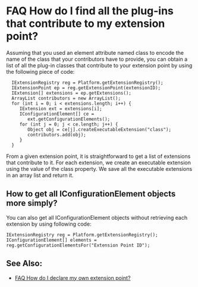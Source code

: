 

FAQ How do I find all the plug-ins that contribute to my extension point?
=========================================================================

Assuming that you used an element attribute named class to encode the name of the class that your contributors have to provide, you can obtain a list of all the plug-in classes that contribute to your extension point by using the following piece of code:

      IExtensionRegistry reg = Platform.getExtensionRegistry();
      IExtensionPoint ep = reg.getExtensionPoint(extensionID);
      IExtension[] extensions = ep.getExtensions();
      ArrayList contributors = new ArrayList();
      for (int i = 0; i < extensions.length; i++) {
         IExtension ext = extensions[i];
         IConfigurationElement[] ce = 
            ext.getConfigurationElements();
         for (int j = 0; j < ce.length; j++) {
            Object obj = ce[j].createExecutableExtension("class");
            contributors.add(obj);
         }
      }

From a given extension point, it is straightforward to get a list of extensions that contribute to it. For each extension, we create an executable extension using the value of the class property. We save all the executable extensions in an array list and return it.

How to get all IConfigurationElement objects more simply?
---------------------------------------------------------

You can also get all IConfigurationElement objects without retrieving each extension by using following code:

    IExtensionRegistry reg = Platform.getExtensionRegistry();
    IConfigurationElement[] elements = reg.getConfigurationElementsFor("Extension Point ID");

See Also:
---------

*   [FAQ How do I declare my own extension point?](./FAQ_How_do_I_declare_my_own_extension_point.md "FAQ How do I declare my own extension point?")

